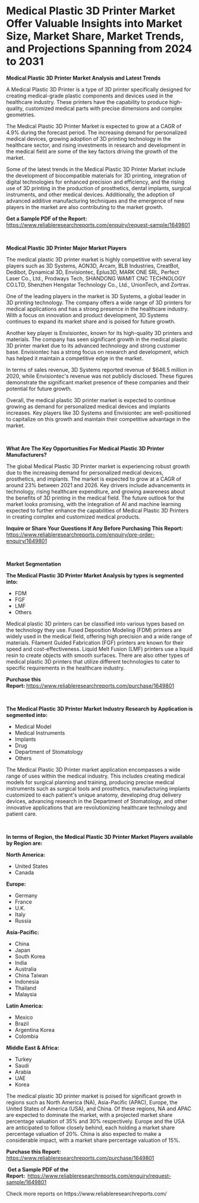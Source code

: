 <p><h1>Medical Plastic 3D Printer Market Offer Valuable Insights into Market Size, Market Share, Market Trends, and Projections Spanning from 2024 to 2031</h1></p><p><strong>Medical Plastic 3D Printer Market Analysis and Latest Trends</strong></p>
<p><p>A Medical Plastic 3D Printer is a type of 3D printer specifically designed for creating medical-grade plastic components and devices used in the healthcare industry. These printers have the capability to produce high-quality, customized medical parts with precise dimensions and complex geometries.</p><p>The Medical Plastic 3D Printer Market is expected to grow at a CAGR of 4.9% during the forecast period. The increasing demand for personalized medical devices, growing adoption of 3D printing technology in the healthcare sector, and rising investments in research and development in the medical field are some of the key factors driving the growth of the market.</p><p>Some of the latest trends in the Medical Plastic 3D Printer Market include the development of biocompatible materials for 3D printing, integration of digital technologies for enhanced precision and efficiency, and the rising use of 3D printing in the production of prosthetics, dental implants, surgical instruments, and other medical devices. Additionally, the adoption of advanced additive manufacturing techniques and the emergence of new players in the market are also contributing to the market growth.</p></p>
<p><strong>Get a Sample PDF of the Report:&nbsp;</strong> <a href="https://www.reliableresearchreports.com/enquiry/request-sample/1649801">https://www.reliableresearchreports.com/enquiry/request-sample/1649801</a></p>
<p>&nbsp;</p>
<p><strong>Medical Plastic 3D Printer Major Market Players</strong></p>
<p><p>The medical plastic 3D printer market is highly competitive with several key players such as 3D Systems, AON3D, Arcam, BLB Industries, CreatBot, Dedibot, Dynamical 3D, Envisiontec, Eplus3D, MARK ONE SRL, Perfect Laser Co., Ltd., Prodways Tech, SHANDONG WAMIT CNC TECHNOLOGY CO.LTD, Shenzhen Hengstar Technology Co., Ltd., UnionTech, and Zortrax.</p><p>One of the leading players in the market is 3D Systems, a global leader in 3D printing technology. The company offers a wide range of 3D printers for medical applications and has a strong presence in the healthcare industry. With a focus on innovation and product development, 3D Systems continues to expand its market share and is poised for future growth.</p><p>Another key player is Envisiontec, known for its high-quality 3D printers and materials. The company has seen significant growth in the medical plastic 3D printer market due to its advanced technology and strong customer base. Envisiontec has a strong focus on research and development, which has helped it maintain a competitive edge in the market.</p><p>In terms of sales revenue, 3D Systems reported revenue of $646.5 million in 2020, while Envisiontec's revenue was not publicly disclosed. These figures demonstrate the significant market presence of these companies and their potential for future growth.</p><p>Overall, the medical plastic 3D printer market is expected to continue growing as demand for personalized medical devices and implants increases. Key players like 3D Systems and Envisiontec are well-positioned to capitalize on this growth and maintain their competitive advantage in the market.</p></p>
<p>&nbsp;</p>
<p><strong>What Are The Key Opportunities For Medical Plastic 3D Printer Manufacturers?</strong></p>
<p><p>The global Medical Plastic 3D Printer market is experiencing robust growth due to the increasing demand for personalized medical devices, prosthetics, and implants. The market is expected to grow at a CAGR of around 23% between 2021 and 2026. Key drivers include advancements in technology, rising healthcare expenditure, and growing awareness about the benefits of 3D printing in the medical field. The future outlook for the market looks promising, with the integration of AI and machine learning expected to further enhance the capabilities of Medical Plastic 3D Printers in creating complex and customized medical products.</p></p>
<p><strong>Inquire or Share Your Questions If Any Before Purchasing This Report:</strong> <a href="https://www.reliableresearchreports.com/enquiry/pre-order-enquiry/1649801">https://www.reliableresearchreports.com/enquiry/pre-order-enquiry/1649801</a></p>
<p>&nbsp;</p>
<p><strong>Market Segmentation</strong></p>
<p><strong>The Medical Plastic 3D Printer Market Analysis by types is segmented into:</strong></p>
<p><ul><li>FDM</li><li>FGF</li><li>LMF</li><li>Others</li></ul></p>
<p><p>Medical plastic 3D printers can be classified into various types based on the technology they use. Fused Deposition Modeling (FDM) printers are widely used in the medical field, offering high precision and a wide range of materials. Filament Guided Fabrication (FGF) printers are known for their speed and cost-effectiveness. Liquid Melt Fusion (LMF) printers use a liquid resin to create objects with smooth surfaces. There are also other types of medical plastic 3D printers that utilize different technologies to cater to specific requirements in the healthcare industry.</p></p>
<p><strong>Purchase this Report:&nbsp;</strong><a href="https://www.reliableresearchreports.com/purchase/1649801">https://www.reliableresearchreports.com/purchase/1649801</a></p>
<p>&nbsp;</p>
<p><strong>The Medical Plastic 3D Printer Market Industry Research by Application is segmented into:</strong></p>
<p><ul><li>Medical Model</li><li>Medical Instruments</li><li>Implants</li><li>Drug</li><li>Department of Stomatology</li><li>Others</li></ul></p>
<p><p>The Medical Plastic 3D Printer market application encompasses a wide range of uses within the medical industry. This includes creating medical models for surgical planning and training, producing precise medical instruments such as surgical tools and prosthetics, manufacturing implants customized to each patient's unique anatomy, developing drug delivery devices, advancing research in the Department of Stomatology, and other innovative applications that are revolutionizing healthcare technology and patient care.</p></p>
<p>&nbsp;</p>
<p><strong>In terms of Region, the Medical Plastic 3D Printer Market Players available by Region are:</strong></p>
<p>
    <p> <strong> North America: </strong>
        <ul>
            <li>United States</li>
            <li>Canada</li>
        </ul>
        </p> 
    <p> <strong> Europe: </strong>
        <ul>
            <li>Germany</li>
            <li>France</li>
            <li>U.K.</li>
            <li>Italy</li>
            <li>Russia</li>
        </ul>
        </p> 
    <p> <strong> Asia-Pacific: </strong>
        <ul>
            <li>China</li>
            <li>Japan</li>
            <li>South Korea</li>
            <li>India</li>
            <li>Australia</li>
            <li>China Taiwan</li>
            <li>Indonesia</li>
            <li>Thailand</li>
            <li>Malaysia</li>
        </ul>
        </p> 
    <p> <strong> Latin America: </strong>
        <ul>
            <li>Mexico</li>
            <li>Brazil</li>
            <li>Argentina Korea</li>
            <li>Colombia</li>
        </ul>
        </p> 
    <p> <strong> Middle East & Africa: </strong>
        <ul>
            <li>Turkey</li>
            <li>Saudi</li>
            <li>Arabia</li>
            <li>UAE</li>
            <li>Korea</li>
        </ul>
    </p>
    </p>
<p><p>The medical plastic 3D printer market is poised for significant growth in regions such as North America (NA), Asia-Pacific (APAC), Europe, the United States of America (USA), and China. Of these regions, NA and APAC are expected to dominate the market, with a projected market share percentage valuation of 35% and 30% respectively. Europe and the USA are anticipated to follow closely behind, each holding a market share percentage valuation of 20%. China is also expected to make a considerable impact, with a market share percentage valuation of 15%.</p></p>
<p><strong>Purchase this Report: </strong><a href="https://www.reliableresearchreports.com/purchase/1649801">https://www.reliableresearchreports.com/purchase/1649801</a></p>
<p>&nbsp;<strong>Get a Sample PDF of the Report:&nbsp;&nbsp;</strong><a href="https://www.reliableresearchreports.com/enquiry/request-sample/1649801">https://www.reliableresearchreports.com/enquiry/request-sample/1649801</a></p>
<p><strong></strong></p>
<p>Check more reports on https://www.reliableresearchreports.com/</p>